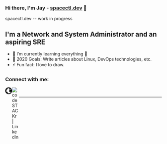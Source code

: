 ### Hi there, I'm Jay - [spacectl.dev][website] 👋

spacectl.dev -- work in progress

## I'm a Network and System Administrator and an aspiring SRE
- 🌱 I’m currently learning everything 🤣
- 🥅 2020 Goals: Write articles about Linux, DevOps technologies, etc.
- ⚡ Fun fact: I love to draw.

### Connect with me:

[<img align="left" alt="codeSTACKr.com" width="22px" src="https://raw.githubusercontent.com/iconic/open-iconic/master/svg/globe.svg" />][website] 
[<img align="left" alt="codeSTACKr | LinkedIn" width="22px" src="https://cdn.jsdelivr.net/npm/simple-icons@v3/icons/linkedin.svg" />][linkedin]

<br />

---

[website]: https://spacectl.dev
[linkedin]: https://www.linkedin.com/in/reaper8055/